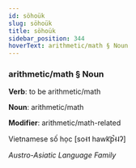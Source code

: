 ```yaml
---
id: söhoük
slug: söhoük
title: söhoük
sidebar_position: 344
hoverText: arithmetic/math § Noun
---
```


### arithmetic/math § Noun

**Verb**: to be arithmetic/math

**Noun**: arithmetic/math

**Modifier**: arithmetic/math-related

Vietnamese số học [so˧˦ hawk͡p̚˧˨ʔ]

*Austro-Asiatic Language Family*